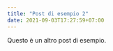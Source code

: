 ```yaml
---
title: "Post di esempio 2"
date: 2021-09-03T17:27:59+07:00
---
```


Questo è un altro post di esempio.
